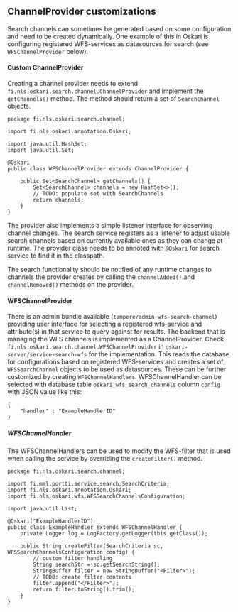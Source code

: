 ## ChannelProvider customizations

Search channels can sometimes be generated based on some configuration and need to be created dynamically. One example of this in Oskari is configuring registered WFS-services as datasources for search (see `WFSChannelProvider` below).

#### Custom ChannelProvider

Creating a channel provider needs to extend `fi.nls.oskari.search.channel.ChannelProvider` and implement the `getChannels()` method. The method should return a set of `SearchChannel` objects.

	package fi.nls.oskari.search.channel;

	import fi.nls.oskari.annotation.Oskari;

	import java.util.HashSet;
	import java.util.Set;

	@Oskari
	public class WFSChannelProvider extends ChannelProvider {

	    public Set<SearchChannel> getChannels() {
	        Set<SearchChannel> channels = new HashSet<>();
	        // TODO: populate set with SearchChannels
	        return channels;
	    }
	}


The provider also implements a simple listener interface for observing channel changes. The search service registers as a listener to adjust usable search channels based on currently available ones as they can change at runtime. The provider class needs to be annoted with `@Oskari` for search service to find it in the classpath.

The search functionality should be notified of any runtime changes to channels the provider creates by calling the `channelAdded()` and `channelRemoved()` methods on the provider.

#### WFSChannelProvider

There is an admin bundle available (`tampere/admin-wfs-search-channel`) providing user interface for selecting a registered wfs-service and attribute(s) in that service to query against for results. The backend that is managing the WFS channels is implemented as a ChannelProvider. Check `fi.nls.oskari.search.channel.WFSChannelProvider` in `oskari-server/service-search-wfs` for the implementation. This reads the database for configurations based on registered WFS-services and creates a set of `WFSSearchChannel` objects to be used as datasources. These can be further customized by creating `WFSChannelHandlers`. WFSChannelHandler can be selected with database table `oskari_wfs_search_channels` column `config` with JSON value like this:

	{
		"handler" : "ExampleHandlerID"
	}

##### WFSChannelHandler

The WFSChannelHandlers can be used to modify the WFS-filter that is used when calling the service by overriding the `createFilter()` method.

	package fi.nls.oskari.search.channel;

	import fi.mml.portti.service.search.SearchCriteria;
	import fi.nls.oskari.annotation.Oskari;
	import fi.nls.oskari.wfs.WFSSearchChannelsConfiguration;

	import java.util.List;

	@Oskari("ExampleHandlerID")
	public class ExampleHandler extends WFSChannelHandler {
	    private Logger log = LogFactory.getLogger(this.getClass());

	    public String createFilter(SearchCriteria sc, WFSSearchChannelsConfiguration config) {
	        // custom filter handling
	        String searchStr = sc.getSearchString();
	        StringBuffer filter = new StringBuffer("<Filter>");
	        // TODO: create filter contents
	        filter.append("</Filter>");
	        return filter.toString().trim();
	    }
	}

